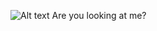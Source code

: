 ![Alt text](https://spotify-recently-played-readme.vercel.app/api?user=31ljnxuy3f2kru67rxsvt2wqnrhu)
Are you looking at me?
